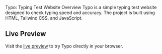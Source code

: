 Typo: Typing Test Website 
Overview 
Typo is a simple typing test website designed to check typing speed and accuracy.
The project is built using HTML, Tailwind CSS, and JavaScript.

## Live Preview

Visit the [live preview](https://bkb-2303.github.io/Typo/) to try Typo directly in your browser.
